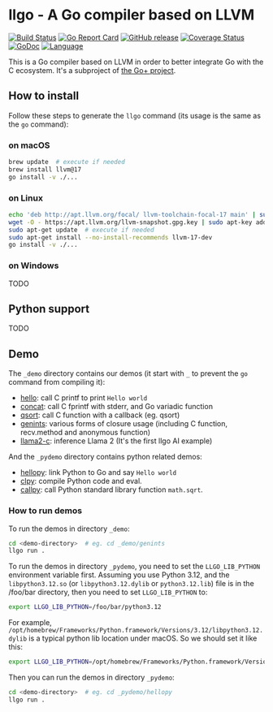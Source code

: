 llgo - A Go compiler based on LLVM
=====

[![Build Status](https://github.com/goplus/llgo/actions/workflows/go.yml/badge.svg)](https://github.com/goplus/llgo/actions/workflows/go.yml)
[![Go Report Card](https://goreportcard.com/badge/github.com/goplus/llgo)](https://goreportcard.com/report/github.com/goplus/llgo)
[![GitHub release](https://img.shields.io/github/v/tag/goplus/llgo.svg?label=release)](https://github.com/goplus/llgo/releases)
[![Coverage Status](https://codecov.io/gh/goplus/llgo/branch/main/graph/badge.svg)](https://codecov.io/gh/goplus/llgo)
[![GoDoc](https://pkg.go.dev/badge/github.com/goplus/llgo.svg)](https://pkg.go.dev/github.com/goplus/llgo)
[![Language](https://img.shields.io/badge/language-Go+-blue.svg)](https://github.com/goplus/gop)

This is a Go compiler based on LLVM in order to better integrate Go with the C ecosystem. It's a subproject of [the Go+ project](https://github.com/goplus/gop).

## How to install

Follow these steps to generate the `llgo` command (its usage is the same as the `go` command):

### on macOS

```sh
brew update  # execute if needed
brew install llvm@17
go install -v ./...
```

### on Linux

```sh
echo 'deb http://apt.llvm.org/focal/ llvm-toolchain-focal-17 main' | sudo tee /etc/apt/sources.list.d/llvm.list
wget -O - https://apt.llvm.org/llvm-snapshot.gpg.key | sudo apt-key add -
sudo apt-get update  # execute if needed
sudo apt-get install --no-install-recommends llvm-17-dev
go install -v ./...
```

### on Windows

TODO


## Python support

TODO


## Demo

The `_demo` directory contains our demos (it start with `_` to prevent the `go` command from compiling it):

* [hello](_demo/hello/hello.go): call C printf to print `Hello world`
* [concat](_demo/concat/concat.go): call C fprintf with stderr, and Go variadic function
* [qsort](_demo/qsort/qsort.go): call C function with a callback (eg. qsort)
* [genints](_demo/genints/genints.go): various forms of closure usage (including C function, recv.method and anonymous function)
* [llama2-c](_demo/llama2-c): inference Llama 2 (It's the first llgo AI example)

And the `_pydemo` directory contains python related demos:

* [hellopy](_demo/hellopy/hello.go): link Python to Go and say `Hello world`
* [clpy](_demo/clpy/cleval.go): compile Python code and eval.
* [callpy](_demo/callpy/call.go): call Python standard library function `math.sqrt`.

### How to run demos

To run the demos in directory `_demo`:

```sh
cd <demo-directory>  # eg. cd _demo/genints
llgo run .
```

To run the demos in directory `_pydemo`, you need to set the `LLGO_LIB_PYTHON` environment variable first. Assuming you use Python 3.12, and the `libpython3.12.so` (or `libpython3.12.dylib` or `python3.12.lib`) file is in the /foo/bar directory, then you need to set `LLGO_LIB_PYTHON` to:

```sh
export LLGO_LIB_PYTHON=/foo/bar/python3.12
```

For example, `/opt/homebrew/Frameworks/Python.framework/Versions/3.12/libpython3.12.dylib` is a typical python lib location under macOS. So we should set it like this:

```sh
export LLGO_LIB_PYTHON=/opt/homebrew/Frameworks/Python.framework/Versions/3.12/python3.12
```

Then you can run the demos in directory `_pydemo`:

```sh
cd <demo-directory>  # eg. cd _pydemo/hellopy
llgo run .
```
